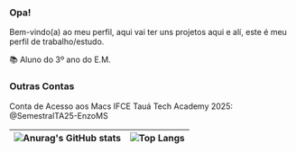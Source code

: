 
### Opa!
Bem-vindo(a) ao meu perfil, aqui vai ter uns projetos aqui e alí, este é meu perfil de trabalho/estudo.

📚 Aluno do 3º ano do E.M.

### Outras Contas
Conta de Acesso aos Macs IFCE Tauá Tech Academy 2025:
@SemestralTA25-EnzoMS

|![Anurag's GitHub stats](https://github-readme-stats.vercel.app/api?username=usingBlender&show_icons=true&theme=tokyonight)|![Top Langs](https://github-readme-stats.vercel.app/api/top-langs/?username=usingBlender&layout=donut&theme=tokyonight)|
|--|--|
